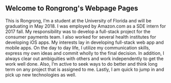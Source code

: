 ## Welcome to Rongrong's Webpage Pages


This is Rongrong, I’m a student at the University of Florida and will be graduating in May 2018.
I was employed by Amazon.com as a SDE intern for 2017 fall. My responsibility was to develop a full-stack project for the consumer payments team. I also worked for several health institutes for developing iOS apps. My interests lay in developing full-stack web app and mobile apps. 
On the day to day life, I utilize my communication skills, express my own ideas and commit wholly to the final decision. In addition, I always clear out ambiguities with others and work independently to get the work well done. Also, I’m active to seek ways to do better and think long term on any project that is assigned to me. Lastly, I am quick to jump in and pick up new technologies as well. 